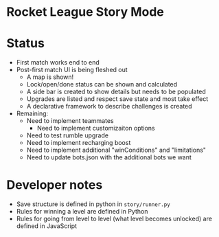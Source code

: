 Rocket League Story Mode
=========================

# Status

- First match works end to end
- Post-first match UI is being fleshed out
    - A map is shown! 
    - Lock/open/done status can be shown and calculated
    - A side bar is created to show details but needs to be populated
    - Upgrades are listed and respect save state and most take effect
    - A declarative framework to describe challenges is created
- Remaining:
    - Need to implement teammates
        - Need to implement customizaiton options
    - Need to test rumble upgrade
    - Need to implement recharging boost
    - Need to implement additional "winConditions" and "limitations"
    - Need to update bots.json with the additional bots we want


# Developer notes

- Save structure is defined in python in `story/runner.py`
- Rules for winning a level are defined in Python
- Rules for going from level to level (what level becomes unlocked) are defined in JavaScript